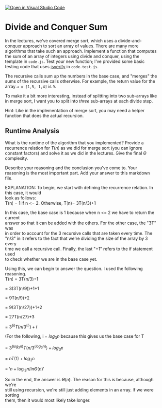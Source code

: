 [![Open in Visual Studio Code](https://classroom.github.com/assets/open-in-vscode-718a45dd9cf7e7f842a935f5ebbe5719a5e09af4491e668f4dbf3b35d5cca122.svg)](https://classroom.github.com/online_ide?assignment_repo_id=11765941&assignment_repo_type=AssignmentRepo)
# Divide and Conquer Sum

In the lectures, we've covered merge sort, which uses a divide-and-conquer
approach to sort an array of values. There are many more algorithms that take
such an approach. Implement a function that computes the sum of an array of
integers using divide and conquer, using the template in `code.js`. Test your
new function; I've provided some basic testing code that uses
[jsverify](https://jsverify.github.io/) in `code.test.js`.

The recursive calls sum up the numbers in the base case, and "merges" the sums
of the recursive calls otherwise. For example, the return value for the array `a
= [1,5,-1,4]` is `9`.

To make it a bit more interesting, instead of splitting into two sub-arrays like
in merge sort, I want you to split into *three* sub-arrays at each divide step.

Hint: Like in the implementation of merge sort, you may need a helper function
that does the actual recursion.

## Runtime Analysis

What is the runtime of the algorithm that you implemented? Provide a recurrence
relation for $T(n)$ as we did for merge sort (you can ignore constant factors)
and solve it as we did in the lectures. Give the final $\Theta$ complexity.

Describe your reasoning and the conclusion you've come to. Your reasoning is the
most important part. Add your answer to this markdown file.

EXPLANATION:
To begin, we start with defining the recurrence relation. In this case, it would  
look as follows:  
T(n) = 1 if n <= 2. Otherwise, T(n)= 3T(n/3)+1  

In this case, the base case is 1 because when n <= 2 we have to return the current  
answer so that it can be added with the others. For the other case, the "3T" was  
in order to account for the 3 recursive calls that are taken every time. The  
"n/3" in it refers to the fact that we're dividing the size of the array by 3 every  
time we call a recursive call. Finally, the last "+1" refers to the if statement used  
to check whether we are in the base case yet.  

Using this, we can begin to answer the question. I used the following reasoning.  
T(n) = 3T(n/3)+1   
  
= 3(3T(n/9))+1+1  
     
= 9T(n/9)+2  
     
= 9(3T(n/27))+1+2  
     
= 27T(n/27)+3  
     
= $3^(i)T(n/3^(i))+i$    
    
(For the following, i = $log{_3}{n}$ because this gives us the base case for T  
     
= $3^(log{_3}{n})T(n/3^(log{_3}{n})) + log{_3}{n}$  

= $nT(1)+log{_3}{n}$  
       
= $'n+\log{_3}{n} /in \Theta(n)'$  
     
So in the end, the answer is $\Theta(n)$. The reason for this is because, although we're  
still using recursion, we're still just adding elements in an array. If we were sorting  
them, then it would most likely take longer.

     

